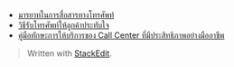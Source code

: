 
- [มารยาทในการสื่อสารทางโทรศัพท์](https://th.jobsdb.com/th-th/articles/%E0%B8%AA%E0%B8%B7%E0%B9%88%E0%B8%AD%E0%B8%AA%E0%B8%B2%E0%B8%A3%E0%B8%97%E0%B8%B2%E0%B8%87%E0%B9%82%E0%B8%97%E0%B8%A3%E0%B8%A8%E0%B8%B1%E0%B8%9E%E0%B8%97%E0%B9%8C)
- [วิธีรับโทรศัพท์ให้ลูกค้าประทับใจ](https://www.sanook.com/women/81513/)
- [คู่มือทักษะการให้บริการของ Call Center ที่มีประสิทธิภาพอย่างมืออาชีพ](https://www.stou.ac.th/thai/Offices/opr/information/%E0%B8%84%E0%B8%B9%E0%B9%88%E0%B8%A1%E0%B8%B7%E0%B8%AD%E0%B8%97%E0%B8%B1%E0%B8%81%E0%B8%A9%E0%B8%B0%E0%B8%81%E0%B8%B2%E0%B8%A3%E0%B9%83%E0%B8%AB%E0%B9%89%E0%B8%9A%E0%B8%A3%E0%B8%B4%E0%B8%81%E0%B8%B2%E0%B8%A3%E0%B8%82%E0%B8%AD%E0%B8%87%20call%20center%E0%B8%97%E0%B8%B5%E0%B9%88%E0%B8%A1%E0%B8%B5%E0%B8%9B%E0%B8%A3%E0%B8%B0%E0%B8%AA%E0%B8%B4%E0%B8%97%E0%B8%98%E0%B8%B4%E0%B8%A0%E0%B8%B2%E0%B8%9E%E0%B8%AD%E0%B8%A2%E0%B9%88%E0%B8%B2%E0%B8%87%E0%B8%A1%E0%B8%B7%E0%B8%AD%E0%B8%AD%E0%B8%B2%E0%B8%8A%E0%B8%B5%E0%B8%9E.pdf)

> Written with [StackEdit](https://stackedit.io/).
<!--stackedit_data:
eyJoaXN0b3J5IjpbMTEyMTUyMTQ0N119
-->